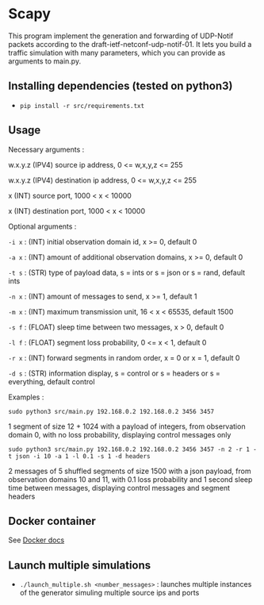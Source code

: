 # Scapy

This program implement the generation and forwarding of UDP-Notif packets according to the draft-ietf-netconf-udp-notif-01. It lets you build a traffic simulation with many parameters, which you can provide as arguments to main.py.

## Installing dependencies (tested on python3)
- `pip install -r src/requirements.txt`

## Usage
Necessary arguments :

w.x.y.z (IPV4) source ip address, 0 <= w,x,y,z <= 255

w.x.y.z (IPV4) destination ip address, 0 <= w,x,y,z <= 255

x (INT) source port, 1000 < x < 10000

x (INT) destination port, 1000 < x < 10000


Optional arguments :

`-i x` : (INT) initial observation domain id, x >= 0, default 0

`-a x` : (INT) amount of additional observation domains, x >= 0, default 0

`-t s` : (STR) type of payload data, s = ints or s = json or s = rand, default ints

`-n x` : (INT) amount of messages to send, x >= 1, default 1

`-m x` : (INT) maximum transmission unit, 16 < x < 65535, default 1500

`-s f` : (FLOAT) sleep time between two messages, x > 0, default 0

`-l f` : (FLOAT) segment loss probability, 0 <= x < 1, default 0

`-r x` : (INT) forward segments in random order, x = 0 or x = 1, default 0

`-d s` : (STR) information display, s = control or s = headers or s = everything, default control

Examples :

`sudo python3 src/main.py 192.168.0.2 192.168.0.2 3456 3457`

1 segment of size 12 + 1024 with a payload of integers, from observation domain 0, with no loss probability, displaying control messages only

`sudo python3 src/main.py 192.168.0.2 192.168.0.2 3456 3457 -n 2 -r 1 -t json -i 10 -a 1 -l 0.1 -s 1 -d headers`

2 messages of 5 shuffled segments of size 1500 with a json payload, from observation domains 10 and 11, with 0.1 loss probability and 1 second sleep time between messages, displaying control messages and segment headers

## Docker container
See [Docker docs](docker)

## Launch multiple simulations
- `./launch_multiple.sh <number_messages>` : launches multiple instances of the generator simuling multiple source ips and ports
